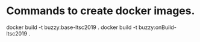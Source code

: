 # Commands to create docker images.

docker build -t buzzy:base-ltsc2019 .
docker build -t buzzy:onBuild-ltsc2019 .



